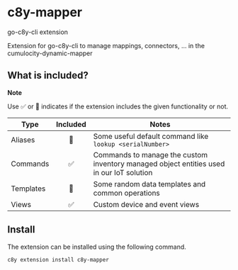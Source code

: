 # c8y-mapper

go-c8y-cli extension

Extension for go-c8y-cli to manage mappings, connectors, ... in the cumulocity-dynamic-mapper

## What is included?

**Note**

Use ✅ or 🔲 indicates if the extension includes the given functionality or not.

| Type      | Included | Notes                                                                                    |
| --------- | :------: | ---------------------------------------------------------------------------------------- |
| Aliases   |    🔲    | Some useful default command like `lookup <serialNumber>`                                 |
| Commands  |    ✅    | Commands to manage the custom inventory managed object entities used in our IoT solution |
| Templates |    🔲    | Some random data templates and common operations                                         |
| Views     |    ✅    | Custom device and event views                                                            |

## Install

The extension can be installed using the following command.

```sh
c8y extension install c8y-mapper
```
